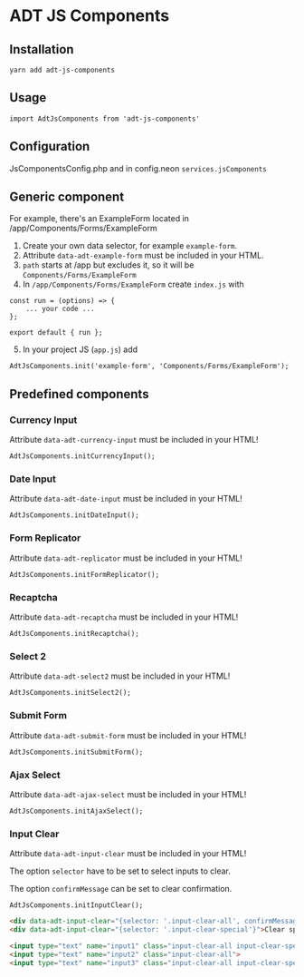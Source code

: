 # ADT JS Components

## Installation

```
yarn add adt-js-components
```

## Usage

```
import AdtJsComponents from 'adt-js-components'
```

## Configuration

JsComponentsConfig.php and in config.neon `services.jsComponents`

## Generic component

For example, there's an ExampleForm located in /app/Components/Forms/ExampleForm

1. Create your own data selector, for example `example-form`.
2. Attribute `data-adt-example-form` must be included in your HTML.
3. `path` starts at /app but excludes it, so it will be `Components/Forms/ExampleForm`
4. In `/app/Components/Forms/ExampleForm` create `index.js` with

```
const run = (options) => {
    ... your code ...
};

export default { run };
```

5. In your project JS (`app.js`) add

```
AdtJsComponents.init('example-form', 'Components/Forms/ExampleForm');
```


## Predefined components

### Currency Input

Attribute `data-adt-currency-input` must be included in your HTML!

```
AdtJsComponents.initCurrencyInput();
```

### Date Input

Attribute `data-adt-date-input` must be included in your HTML!

```
AdtJsComponents.initDateInput();
```

### Form Replicator

Attribute `data-adt-replicator` must be included in your HTML!

```
AdtJsComponents.initFormReplicator();
```

### Recaptcha

Attribute `data-adt-recaptcha` must be included in your HTML!

```
AdtJsComponents.initRecaptcha();
```

### Select 2

Attribute `data-adt-select2` must be included in your HTML!

```
AdtJsComponents.initSelect2();
```

### Submit Form

Attribute `data-adt-submit-form` must be included in your HTML!

```
AdtJsComponents.initSubmitForm();
```

### Ajax Select

Attribute `data-adt-ajax-select` must be included in your HTML!

```
AdtJsComponents.initAjaxSelect();
```

### Input Clear

Attribute `data-adt-input-clear` must be included in your HTML!

The option `selector` have to be set to select inputs to clear.

The option `confirmMessage` can be set to clear confirmation.

```
AdtJsComponents.initInputClear();
```

```html
<div data-adt-input-clear="{selector: '.input-clear-all', confirmMessage: 'Do you really want to clear all inputs?'}">Clear all</div>
<div data-adt-input-clear="{selector: '.input-clear-special'}">Clear special</div>

<input type="text" name="input1" class="input-clear-all input-clear-special">
<input type="text" name="input2" class="input-clear-all">
<input type="text" name="input3" class="input-clear-all input-clear-special">
```
